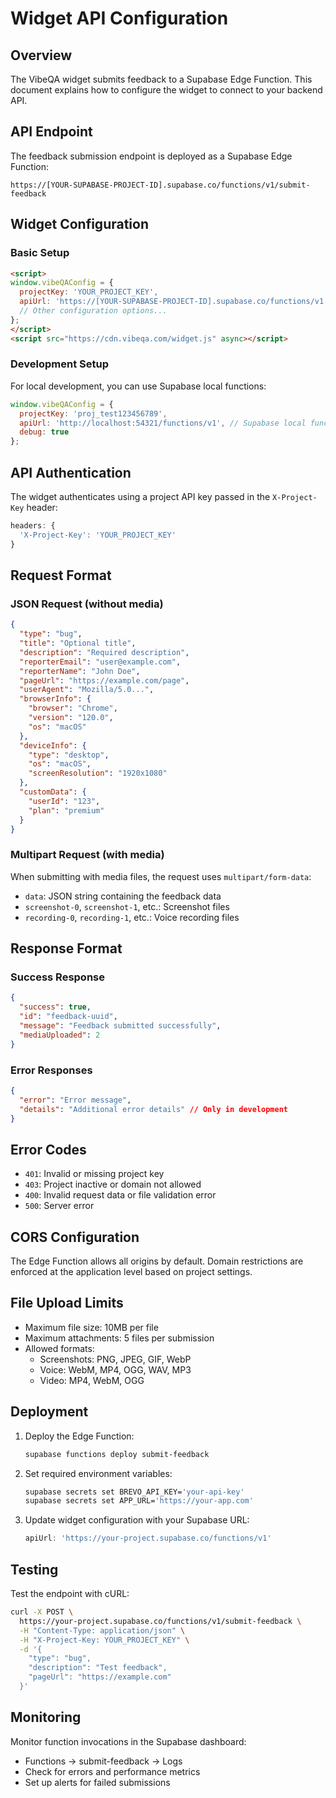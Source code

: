 # Widget API Configuration

## Overview

The VibeQA widget submits feedback to a Supabase Edge Function. This document explains how to configure the widget to connect to your backend API.

## API Endpoint

The feedback submission endpoint is deployed as a Supabase Edge Function:

```
https://[YOUR-SUPABASE-PROJECT-ID].supabase.co/functions/v1/submit-feedback
```

## Widget Configuration

### Basic Setup

```html
<script>
window.vibeQAConfig = {
  projectKey: 'YOUR_PROJECT_KEY',
  apiUrl: 'https://[YOUR-SUPABASE-PROJECT-ID].supabase.co/functions/v1',
  // Other configuration options...
};
</script>
<script src="https://cdn.vibeqa.com/widget.js" async></script>
```

### Development Setup

For local development, you can use Supabase local functions:

```javascript
window.vibeQAConfig = {
  projectKey: 'proj_test123456789',
  apiUrl: 'http://localhost:54321/functions/v1', // Supabase local functions URL
  debug: true
};
```

## API Authentication

The widget authenticates using a project API key passed in the `X-Project-Key` header:

```javascript
headers: {
  'X-Project-Key': 'YOUR_PROJECT_KEY'
}
```

## Request Format

### JSON Request (without media)

```json
{
  "type": "bug",
  "title": "Optional title",
  "description": "Required description",
  "reporterEmail": "user@example.com",
  "reporterName": "John Doe",
  "pageUrl": "https://example.com/page",
  "userAgent": "Mozilla/5.0...",
  "browserInfo": {
    "browser": "Chrome",
    "version": "120.0",
    "os": "macOS"
  },
  "deviceInfo": {
    "type": "desktop",
    "os": "macOS",
    "screenResolution": "1920x1080"
  },
  "customData": {
    "userId": "123",
    "plan": "premium"
  }
}
```

### Multipart Request (with media)

When submitting with media files, the request uses `multipart/form-data`:

- `data`: JSON string containing the feedback data
- `screenshot-0`, `screenshot-1`, etc.: Screenshot files
- `recording-0`, `recording-1`, etc.: Voice recording files

## Response Format

### Success Response

```json
{
  "success": true,
  "id": "feedback-uuid",
  "message": "Feedback submitted successfully",
  "mediaUploaded": 2
}
```

### Error Responses

```json
{
  "error": "Error message",
  "details": "Additional error details" // Only in development
}
```

## Error Codes

- `401`: Invalid or missing project key
- `403`: Project inactive or domain not allowed
- `400`: Invalid request data or file validation error
- `500`: Server error

## CORS Configuration

The Edge Function allows all origins by default. Domain restrictions are enforced at the application level based on project settings.

## File Upload Limits

- Maximum file size: 10MB per file
- Maximum attachments: 5 files per submission
- Allowed formats:
  - Screenshots: PNG, JPEG, GIF, WebP
  - Voice: WebM, MP4, OGG, WAV, MP3
  - Video: MP4, WebM, OGG

## Deployment

1. Deploy the Edge Function:
   ```bash
   supabase functions deploy submit-feedback
   ```

2. Set required environment variables:
   ```bash
   supabase secrets set BREVO_API_KEY='your-api-key'
   supabase secrets set APP_URL='https://your-app.com'
   ```

3. Update widget configuration with your Supabase URL:
   ```javascript
   apiUrl: 'https://your-project.supabase.co/functions/v1'
   ```

## Testing

Test the endpoint with cURL:

```bash
curl -X POST \
  https://your-project.supabase.co/functions/v1/submit-feedback \
  -H "Content-Type: application/json" \
  -H "X-Project-Key: YOUR_PROJECT_KEY" \
  -d '{
    "type": "bug",
    "description": "Test feedback",
    "pageUrl": "https://example.com"
  }'
```

## Monitoring

Monitor function invocations in the Supabase dashboard:
- Functions → submit-feedback → Logs
- Check for errors and performance metrics
- Set up alerts for failed submissions